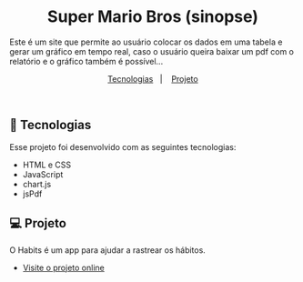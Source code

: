 <h1 align="center">  Super Mario Bros (sinopse)  </h1>

<p align="center">

Este é um site que permite ao usuário colocar os dados em uma tabela e gerar um gráfico em tempo real, caso o usuário queira baixar um pdf com o relatório e o gráfico também é possível... <br/>
</p>

<p align="center">
  <a href="#-tecnologias">Tecnologias</a>&nbsp;&nbsp;&nbsp;|&nbsp;&nbsp;&nbsp;
  <a href="#-projeto">Projeto</a>
 
</p>


<br>



## 🚀 Tecnologias

Esse projeto foi desenvolvido com as seguintes tecnologias:

- HTML e CSS
- JavaScript
- chart.js
- jsPdf

## 💻 Projeto

O Habits é um app para ajudar a rastrear os hábitos.

- [Visite o projeto online](https://domcarlosadriano.github.io/gerador-de-grafico-de-venda/)



